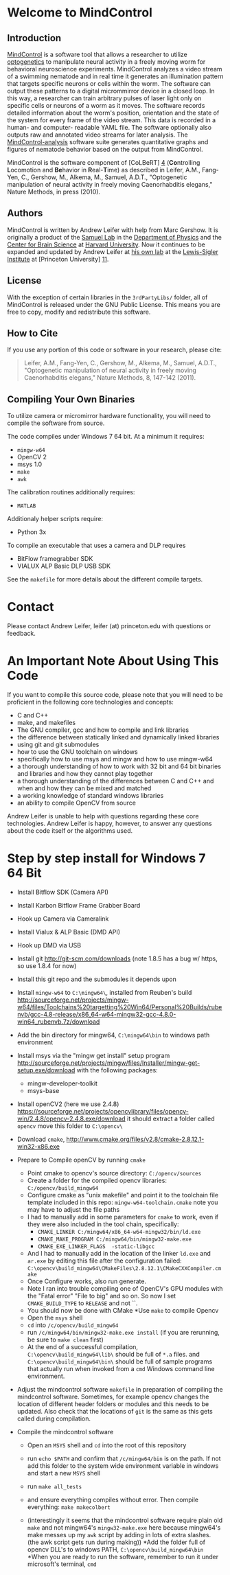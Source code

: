 Welcome to MindControl
======================

Introduction
------------

[MindControl][1] is a software tool that allows a researcher to utilize [optogenetics][2] to manipulate neural activity in a freely moving worm for behavioral neuroscience experiments. MindControl analyzes a video stream of a swimming nematode and in real time it generates an illumination pattern that targets specific neurons or cells within the worm. The software can output these patterns to a digital micrommirror device in a closed loop. In this way, a researcher can train arbitrary pulses of laser light only on specific cells or neurons of a worm as it moves. The software records detailed information about the worm's position, orientation and the state of the system for every frame of the video stream. This data is recorded in a human- and computer- readable YAML file. The software optionally also outputs raw and annotated video streams for later analysis. The [MindControl-analysis][3] software suite generates quantitative graphs and figures of nematode behavior based on the output from MindControl.

MindControl is the software component of [CoLBeRT] [4] (**Co**ntrolling **L**ocomotion and **Be**havior in **R**eal-**T**ime) as described in Leifer, A.M., Fang-Yen, C., Gershow, M., Alkema, M., Samuel, A.D.T., "Optogenetic manipulation of neural activity in freely moving Caenorhabditis elegans," Nature Methods, in press (2010).

  [1]: http://github.com/samuellab/mindcontrol
  [2]: 	http://en.wikipedia.org/wiki/Optogenetics
  [3]: http://github.com/samuellab/mindcontrol-analysis
  [4]: http://colbert.physics.harvard.edu
  [5]: http://worms.physics.harvard.edu


Authors
-------

MindControl is written by Andrew Leifer with help from Marc Gershow. It is originally a  product of the [Samuel Lab][5] in the [Department of Physics][6] and the [Center for Brain Science][7] at [Harvard University][8]. Now it continues to be expanded and updated by Andrew Leifer at [his own lab][9] at the [Lewis-Sigler Institute][10] at [Princeton University] [11].

  [6]: http://physics.harvard.edu/
  [7]: http://cbs.fas.harvard.edu/
  [8]: http://harvard.edu
  [9]: http://leiferlab.princeton.edu
  [10]: http://genomics.princeton.edu
  [11]: http://princeton.edu


License
-------
With the exception of certain libraries in the `3rdPartyLibs/` folder, all of MindControl is released under the GNU Public License. This means you are free to copy, modify and redistribute this software. 


How to Cite
-----------

If you use any portion of this code or software in your research, please cite:

> Leifer, A.M., Fang-Yen, C., Gershow, M., Alkema, M., Samuel, A.D.T., "Optogenetic manipulation of neural activity in freely moving Caenorhabditis elegans," Nature Methods, 8, 147-142 (2011).

Compiling Your Own Binaries
---------------------------
To utilize camera or micromirror hardware functionality, you will need to compile the software from source. 

The code compiles under Windows 7 64 bit. At a minimum it requires:

*	`mingw-w64`
*	OpenCV 2
*	msys 1.0
*	`make`
*	`awk`

The calibration routines additionally requires:

*	`MATLAB`

Additionaly helper scripts require:

* Python 3x


To compile an executable that uses a camera and DLP requires

*	BitFlow framegrabber SDK
*	VIALUX ALP Basic DLP USB SDK

See the `makefile` for more details about the different compile targets. 

Contact
=======
Please contact Andrew Leifer, leifer (at) princeton.edu with questions or feedback.


An Important Note About Using This Code
=======================================

If you want to compile this source code, please note that you will need to be proficient in the following core technologies and concepts:


* C and C++
* make,  and makefiles
* The GNU compiler, gcc and how to compile and link libraries
* the difference between statically linked and dynamically linked libraries
* using git and git submodules
* how to use the GNU toolchain on windows
* specifically how to use msys and mingw and how to use mingw-w64
* a thorough understanding of how to work with 32 bit and 64 bit binaries and libraries and how they cannot play together
* a thorough understanding of the differences between C and C++ and when and how they can be mixed and matched
* a working knowledge of standard windows libraries
* an ability to compile OpenCV from source

Andrew Leifer is unable to help with questions regarding these core technologies. 
Andrew Leifer is happy, however, to answer any questions about the code itself or the algorithms used. 


Step by step install for Windows 7 64 Bit
=========================================

* Install Bitflow SDK (Camera API)
* Install Karbon Bitflow Frame Grabber Board
* Hook up Camera via Cameralink
* Install Vialux & ALP Basic (DMD API)
* Hook up DMD via USB
* Install git http://git-scm.com/downloads  (note 1.8.5 has a bug w/ https, so use 1.8.4 for now)
* Install this git repo and the submodules it depends upon
* Install `mingw-w64` to `C:\mingw64\`, installed from Reuben's build http://sourceforge.net/projects/mingw-w64/files/Toolchains%20targetting%20Win64/Personal%20Builds/rubenvb/gcc-4.8-release/x86_64-w64-mingw32-gcc-4.8.0-win64_rubenvb.7z/download
* Add the bin directory for mingw64, `C:\mingw64\bin` to windows path environment
* Install msys via the "mingw get install" setup program http://sourceforge.net/projects/mingw/files/Installer/mingw-get-setup.exe/download  with the following packages:
    * mingw-developer-toolkit
    * msys-base
* Install openCV2 (here we use 2.4.8) https://sourceforge.net/projects/opencvlibrary/files/opencv-win/2.4.8/opencv-2.4.8.exe/download  it should extract a folder called `opencv` move this folder to `C:\opencv\`
* Download `cmake`, http://www.cmake.org/files/v2.8/cmake-2.8.12.1-win32-x86.exe
* Prepare to Compile openCV by running `cmake`
    * Point cmake to opencv's source directory: `C:/opencv/sources`
    * Create a folder for the compiled opencv libraries: `C:/opencv/build_mingw64`
    * Configure cmake as "unix makefile" and point it to the toolchain file template included in this repo: `mingw-w64-toolchain.cmake`  note you may have to adjust the file paths
    * I had to manually add in some parameters for `cmake` to work, even if they were also included in the tool chain, specifically: 
        * `CMAKE_LINKER C:/mingw64/x86_64-w64-mingw32/bin/ld.exe`
        * `CMAKE_MAKE_PROGRAM C:/mingw64/bin/mingw32-make.exe` 
        * `CMAKE_EXE_LINKER_FLAGS  -static-libgcc` 
    * And I had to manually add in the location of the linker `ld.exe` and `ar.exe` by editing this file after the configuration failed: `C:\opencv\build_mingw64\CMakeFiles\2.8.12.1\CMakeCXXCompiler.cmake`  
    * Once Configure works, also run generate. 
    * Note I  ran into trouble compiling one of OpenCV's GPU modules with the "Fatal error" "File to big" and so on. So now I set `CMAKE_BUILD_TYPE` to `RELEASE` and not ``.
    * You should now be done with CMake
*Use `make` to compile Opencv
    * Open the `msys` shell
    * `cd` into `/c/opencv/build_mingw64`
    * run `/c/mingw64/bin/mingw32-make.exe install`   (if you are rerunning, be sure to `make clean` first)
    * At the end of a successful compilation, `C:\opencv\build_mingw64\lib\` should be full of `*.a` files. and `C:\opencv\build_mingw64\bin\` should be full of sample programs that actually run  when invoked from a `cmd` Windows command line environment. 
* Adjust the mindcontrol software `makefile` in preparation of compiling the mindcontrol software. Sometimes, for example opencv changes the location of different header folders or modules and this needs to be updated. Also check that the locations of `git` is the same as this gets called during compilation.

* Compile the mindcontrol software
    * Open an `MSYS` shell and `cd` into the root of this repository
    * run `echo $PATH` and confirm that `/c/mingw64/bin` is on the path. If not add this folder to the system wide environment variable in windows and start a new `MSYS` shell
    * run `make all_tests`
    * and ensure everything compiles without error. Then compile everything: `make makecolbert`

    * (interestingly it seems that the mindcontrol software require plain old `make` and not mingw64's `mingw32-make.exe` here because mingw64's make messes up my `awk` script by adding in lots of extra slashes. (the awk script gets run during making))
*Add the folder full of opencv DLL's to windows PATH, `C:\opencv\build_mingw64\bin`
*When you are ready to run the software, remember to run it under microsoft's terminal, `cmd`
